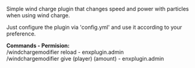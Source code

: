 Simple wind charge plugin that changes speed and power with particles when using wind charge.

Just configure the plugin via 'config.yml' and use it according to your preference.

<b>Commands - Permision:</b> <br>
/windchargemodifier reload - enxplugin.admin <br>
/windchargemodifier give (player) (amount) - enxplugin.admin
